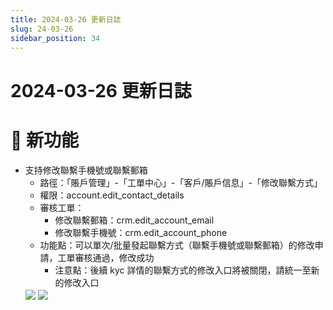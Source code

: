 ```yaml
---
title: 2024-03-26 更新日誌
slug: 24-03-26
sidebar_position: 34
---
```



# 2024-03-26 更新日誌

# 🎉 新功能

- 支持修改聯繫手機號或聯繫郵箱
    - 路徑：「賬戶管理」-「工單中心」-「客戶/賬戶信息」-「修改聯繫方式」
    - 權限：account.edit_contact_details
    - 審核工單：
        - 修改聯繫郵箱：crm.edit_account_email
        - 修改聯繫手機號：crm.edit_account_phone
    - 功能點：可以單次/批量發起聯繫方式（聯繫手機號或聯繫郵箱）的修改申請，工單審核通過，修改成功
        - 注意點：後續 kyc 詳情的聯繫方式的修改入口將被關閉，請統一至新的修改入口
    <img src="/assets/IPURbCKYdo5UkSx5RZich78Fnod.png" src-width="2434" src-height="1374" align="center"/>
    <img src="/assets/VbJmb7149ouP8dxmDaocDcRBnse.png" src-width="2464" src-height="1378" align="center"/>
    
